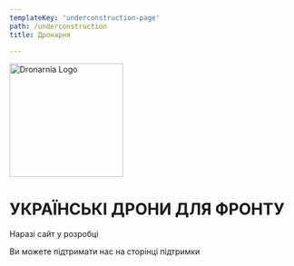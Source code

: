 ```yaml
---
templateKey: 'underconstruction-page'
path: /underconstruction
title: Дронарня

---
```


<!-- ![Dronarnia Logo](/img/dronarnia/logo/dronarnia_logo.svg) -->

<!-- ![Dronarnia Logo](/img/dronarnia/logo/dronarnia_logo_ua.svg) -->

<img src="/img/dronarnia/logo/dronarnia_logo_ua.svg" alt="Dronarnia Logo" width="200"/>

<!-- ![Dronarnia Logo](/img/dronarnia/logo/dronarnia_logo_en.svg) -->

# УКРАЇНСЬКІ ДРОНИ ДЛЯ ФРОНТУ

Наразі сайт у розробці

Ви можете підтримати нас на сторінці підтримки

<!-- <a class="button is-warning is-large" href="/donate">Підтримати</a> -->
